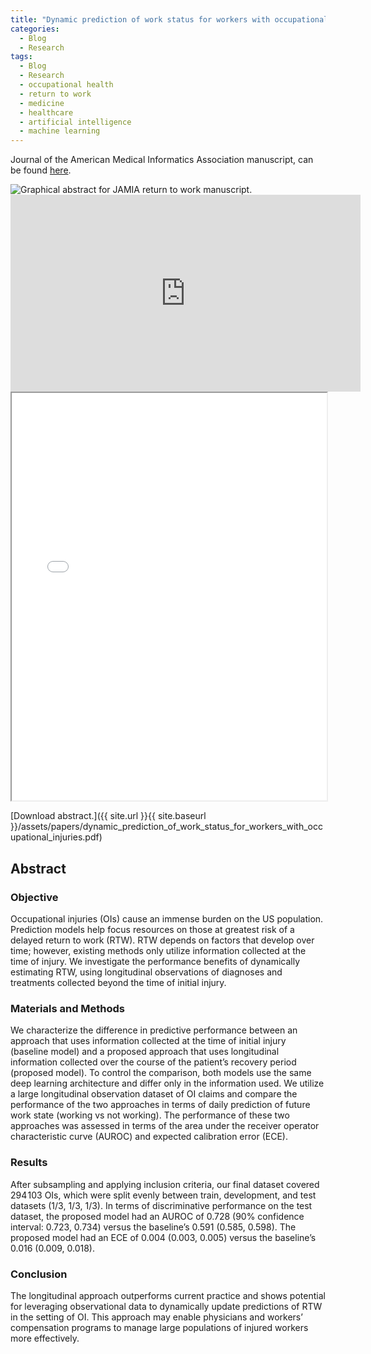 ```yaml
---
title: "Dynamic prediction of work status for workers with occupational injuries: assessing the value of longitudinal observations"
categories:
  - Blog
  - Research
tags:
  - Blog
  - Research
  - occupational health
  - return to work
  - medicine
  - healthcare
  - artificial intelligence
  - machine learning
---
```


Journal of the American Medical Informatics Association manuscript, can be found [here](https://doi.org/10.1093/jamia/ocac130).

<img src="{{ site.url }}{{ site.baseurl }}/assets/post_assets/2022-Dynamic-prediction-of-work-status-for-workers-with-occupational-injuries/JAMIA_RTW_Ötleş_2022_graphical_abstract.png" alt="Graphical abstract for JAMIA return to work manuscript." >

<iframe width="560" height="315" src="https://www.youtube.com/embed/k8762xJbi8g" title="YouTube video player" frameborder="0" allow="accelerometer; autoplay; clipboard-write; encrypted-media; gyroscope; picture-in-picture; web-share" allowfullscreen></iframe>


<iframe src="{{ site.url }}{{ site.baseurl }}/assets/papers/dynamic_prediction_of_work_status_for_workers_with_occupational_injuries.pdf" 
    style="aspect-ratio: 8.5 / 11;"
    width="100%" 
>
</iframe>

[Download abstract.]({{ site.url }}{{ site.baseurl }}/assets/papers/dynamic_prediction_of_work_status_for_workers_with_occupational_injuries.pdf)

## Abstract
### Objective
Occupational injuries (OIs) cause an immense burden on the US population. Prediction models help focus resources on those at greatest risk of a delayed return to work (RTW). RTW depends on factors that develop over time; however, existing methods only utilize information collected at the time of injury. We investigate the performance benefits of dynamically estimating RTW, using longitudinal observations of diagnoses and treatments collected beyond the time of initial injury.

### Materials and Methods
We characterize the difference in predictive performance between an approach that uses information collected at the time of initial injury (baseline model) and a proposed approach that uses longitudinal information collected over the course of the patient’s recovery period (proposed model). To control the comparison, both models use the same deep learning architecture and differ only in the information used. We utilize a large longitudinal observation dataset of OI claims and compare the performance of the two approaches in terms of daily prediction of future work state (working vs not working). The performance of these two approaches was assessed in terms of the area under the receiver operator characteristic curve (AUROC) and expected calibration error (ECE).

### Results
After subsampling and applying inclusion criteria, our final dataset covered 294 103 OIs, which were split evenly between train, development, and test datasets (1/3, 1/3, 1/3). In terms of discriminative performance on the test dataset, the proposed model had an AUROC of 0.728 (90% confidence interval: 0.723, 0.734) versus the baseline’s 0.591 (0.585, 0.598). The proposed model had an ECE of 0.004 (0.003, 0.005) versus the baseline’s 0.016 (0.009, 0.018).

### Conclusion
The longitudinal approach outperforms current practice and shows potential for leveraging observational data to dynamically update predictions of RTW in the setting of OI. This approach may enable physicians and workers’ compensation programs to manage large populations of injured workers more effectively.
